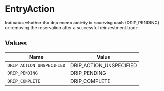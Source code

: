 # EntryAction

Indicates whether the drip memo activity is reserving cash (DRIP_PENDING) or removing the reservation after a successful reinvestment trade


## Values

| Name                      | Value                     |
| ------------------------- | ------------------------- |
| `DRIP_ACTION_UNSPECIFIED` | DRIP_ACTION_UNSPECIFIED   |
| `DRIP_PENDING`            | DRIP_PENDING              |
| `DRIP_COMPLETE`           | DRIP_COMPLETE             |